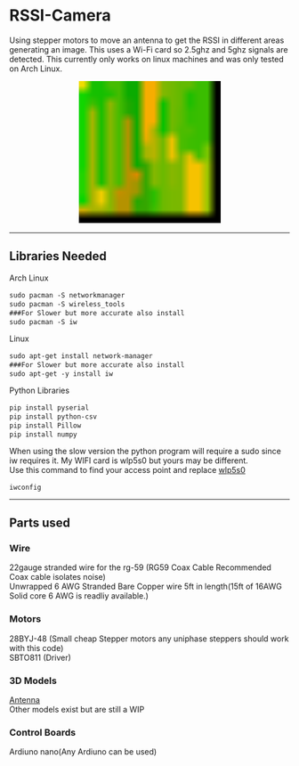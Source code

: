 # RSSI-Camera
Using stepper motors to move an antenna to get the RSSI in different areas generating an image. This uses a Wi-Fi card so 2.5ghz and 5ghz signals are detected.
This currently only works on linux machines and was only tested on Arch Linux. <br>
<p align="center">
  <img src="https://github.com/BrendanBetterman/RSSI-Camera/blob/main/ImageProcessing/test.png" width="255" title="First Image"  style="image-rendering: crisp-edges;" >
</p>

-----------
## Libraries Needed<br />
Arch Linux<br />
```
sudo pacman -S networkmanager
sudo pacman -S wireless_tools
###For Slower but more accurate also install
sudo pacman -S iw
```
Linux
```
sudo apt-get install network-manager
###For Slower but more accurate also install
sudo apt-get -y install iw
```
Python Libraries
```
pip install pyserial
pip install python-csv
pip install Pillow
pip install numpy
```
When using the slow version the python program will require a sudo since iw requires it. My WIFI card is wlp5s0 but yours may be different.<br/>
Use this command to find your access point and replace [wlp5s0](https://github.com/BrendanBetterman/RSSI-Camera/blob/ea77a924072423a8c0ed69be213c98cc22420798/RSSI/GetRSSI.py#L13)
```
iwconfig
```
------------
## Parts used<br />

### Wire <br/>
22gauge stranded wire for the rg-59 (RG59 Coax Cable Recommended Coax cable isolates noise)<br/>
Unwrapped 6 AWG Stranded Bare Copper wire 5ft in length(15ft of 16AWG Solid core 6 AWG is readliy available.)<br/>
### Motors<br/>
28BYJ-48 (Small cheap Stepper motors any uniphase steppers should work with this code)<br/>
SBTO811 (Driver)<br/>
### 3D Models<br/>
[Antenna](https://www.thingiverse.com/thing:3130541)</br>
Other models exist but are still a WIP
### Control Boards<br/>
Ardiuno nano(Any Ardiuno can be used)<br/>
